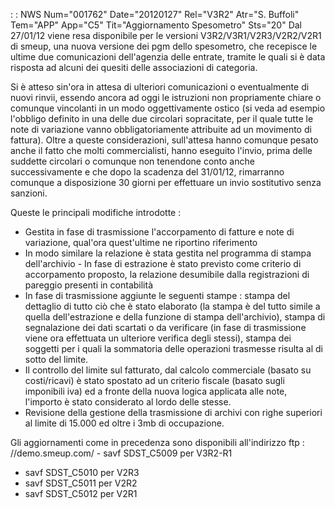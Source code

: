  :  : NWS Num="001762" Date="20120127" Rel="V3R2" Atr="S. Buffoli" Tem="APP" App="C5" Tit="Aggiornamento Spesometro" Sts="20"
Dal 27/01/12 viene resa disponibile per le versioni V3R2/V3R1/V2R3/V2R2/V2R1 di smeup, una nuova versione dei pgm dello spesometro, che recepisce le ultime due comunicazioni dell'agenzia delle entrate, tramite le quali si è data risposta ad alcuni dei quesiti delle associazioni di categoria.

Si è atteso sin'ora in attesa di ulteriori comunicazioni o eventualmente di nuovi rinvii, essendo ancora ad oggi le istruzioni non propriamente chiare o comunque vincolanti in un modo oggettivamente
ostico (si veda ad esempio l'obbligo definito in una delle due circolari sopracitate, per il quale tutte le note di variazione vanno obbligatoriamente attribuite ad un movimento di fattura).
Oltre a queste considerazioni, sull'attesa hanno comunque pesato anche il fatto che molti commercialisti, hanno eseguito l'invio, prima delle suddette circolari o comunque non tenendone conto anche successivamente e che dopo la scadenza del 31/01/12, rimarranno comunque a disposizione 30 giorni per effettuare un invio sostitutivo senza sanzioni.

Queste le principali modifiche introdotte : 
-  Gestita in fase di trasmissione l'accorpamento di fatture e note di variazione, qual'ora quest'ultime ne riportino riferimento
-  In modo similare la relazione è stata gestita nel programma di stampa dell'archivio -  In fase di estrazione è stato previsto come criterio di accorpamento proposto, la relazione desumibile dalla registrazioni di pareggio presenti in contabilità
-  In fase di trasmissione aggiunte le seguenti stampe :  stampa del dettaglio di tutto ciò che è stato elaborato (la stampa è del tutto simile a quella dell'estrazione e della funzione di stampa dell'archivio), stampa di segnalazione dei dati scartati o da verificare (in fase di trasmissione viene ora effettuata un ulteriore verifica degli stessi), stampa dei soggetti per i quali la sommatoria delle operazioni trasmesse risulta al di sotto del limite.
-  Il controllo del limite sul fatturato, dal calcolo commerciale (basato su costi/ricavi) è stato spostato ad un criterio fiscale (basato sugli imponibili iva) ed a fronte della nuova logica applicata alle note, l'importo è stato considerato al lordo delle stesse.
-  Revisione della gestione della trasmissione di archivi con righe superiori al limite di 15.000 ed oltre i 3mb di occupazione.

Gli aggiornamenti come in precedenza sono disponibili all'indirizzo ftp : //demo.smeup.com/ -  savf SDST_C5009 per V3R2-R1
-  savf SDST_C5010 per V2R3
-  savf SDST_C5011 per V2R2
-  savf SDST_C5012 per V2R1

